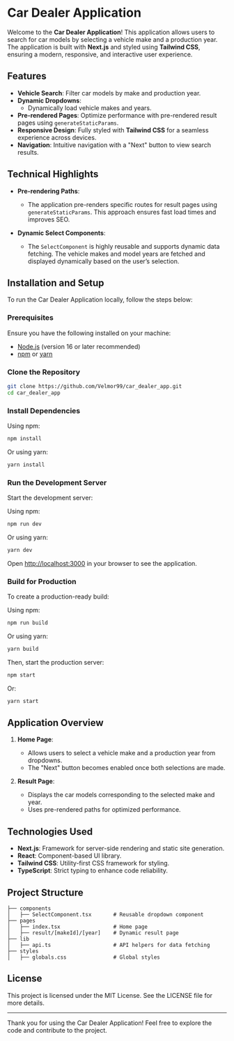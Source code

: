 # Car Dealer Application

Welcome to the **Car Dealer Application**! This application allows users to search for car models by selecting a vehicle make and a production year. The application is built with **Next.js** and styled using **Tailwind CSS**, ensuring a modern, responsive, and interactive user experience.

## Features

- **Vehicle Search**: Filter car models by make and production year.
- **Dynamic Dropdowns**:
  - Dynamically load vehicle makes and years.
- **Pre-rendered Pages**: Optimize performance with pre-rendered result pages using `generateStaticParams`.
- **Responsive Design**: Fully styled with **Tailwind CSS** for a seamless experience across devices.
- **Navigation**: Intuitive navigation with a "Next" button to view search results.

## Technical Highlights

- **Pre-rendering Paths**:
  - The application pre-renders specific routes for result pages using `generateStaticParams`. This approach ensures fast load times and improves SEO.
  
- **Dynamic Select Components**:
  - The `SelectComponent` is highly reusable and supports dynamic data fetching. The vehicle makes and model years are fetched and displayed dynamically based on the user’s selection.

## Installation and Setup

To run the Car Dealer Application locally, follow the steps below:

### Prerequisites

Ensure you have the following installed on your machine:
- [Node.js](https://nodejs.org/) (version 16 or later recommended)
- [npm](https://www.npmjs.com/) or [yarn](https://yarnpkg.com/)

### Clone the Repository

```bash
git clone https://github.com/Velmor99/car_dealer_app.git
cd car_dealer_app
```

### Install Dependencies

Using npm:
```bash
npm install
```

Or using yarn:
```bash
yarn install
```

### Run the Development Server

Start the development server:

Using npm:
```bash
npm run dev
```

Or using yarn:
```bash
yarn dev
```

Open [http://localhost:3000](http://localhost:3000) in your browser to see the application.

### Build for Production

To create a production-ready build:

Using npm:
```bash
npm run build
```

Or using yarn:
```bash
yarn build
```

Then, start the production server:

```bash
npm start
```

Or:

```bash
yarn start
```

## Application Overview

1. **Home Page**:
   - Allows users to select a vehicle make and a production year from dropdowns.
   - The "Next" button becomes enabled once both selections are made.

2. **Result Page**:
   - Displays the car models corresponding to the selected make and year.
   - Uses pre-rendered paths for optimized performance.

## Technologies Used

- **Next.js**: Framework for server-side rendering and static site generation.
- **React**: Component-based UI library.
- **Tailwind CSS**: Utility-first CSS framework for styling.
- **TypeScript**: Strict typing to enhance code reliability.

## Project Structure

```plaintext
├── components
│   ├── SelectComponent.tsx       # Reusable dropdown component
├── pages
│   ├── index.tsx                 # Home page
│   ├── result/[makeId]/[year]    # Dynamic result page
├── lib
│   ├── api.ts                    # API helpers for data fetching
├── styles
│   ├── globals.css               # Global styles
```

## License

This project is licensed under the MIT License. See the LICENSE file for more details.

---

Thank you for using the Car Dealer Application! Feel free to explore the code and contribute to the project.


